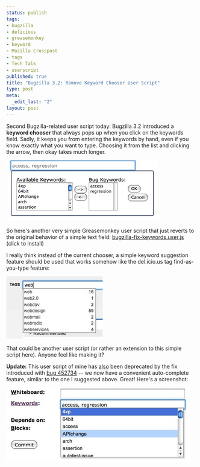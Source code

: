 ```yaml
--- 
status: publish
tags: 
- bugzilla
- delicious
- greasemonkey
- keyword
- Mozilla Crosspost
- tags
- Tech Talk
- userscript
published: true
title: "Bugzilla 3.2: Remove Keyword Chooser User Script"
type: post
meta: 
  _edit_last: "2"
layout: post
---
```

Second Bugzilla-related user script today: Bugzilla 3.2 introduced a <strong>keyword chooser</strong> that always pops up when you click on the keywords field. Sadly, it keeps you from entering the keywords by hand, even if you know exactly what you want to type. Choosing it from the list and clicking the arrow, then okay takes much longer.

<img src="/media/wp/2008/08/bugzilla-keyword-chooser.jpg" alt="" title="Bugzilla 3.2 Keyword Chooser" width="402" height="161" class="alignnone size-full wp-image-1512" />

So here's another very simple Greasemonkey user script that just reverts to the original behavior of a simple text field:
<a href="http://people.mozilla.com/~fwenzel/files/bugzilla-fix-keywords.user.js">bugzilla-fix-keywords.user.js</a> (click to install)

I really think instead of the current chooser, a simple keyword suggestion feature should be used that works somehow like the del.icio.us tag find-as-you-type feature:

<img src="/media/wp/2008/08/delicious-tag-suggestion.jpg" alt="" title="delicious tag suggestions" width="256" height="165" class="alignnone size-full wp-image-1513" />

That could be another user script (or rather an extension to this simple script here). Anyone feel like making it?

<strong>Update:</strong> This user script of mine has <a href="http://fredericiana.com/2008/08/29/bugzilla-32-commit-button-userscript/">also</a> been deprecated by the fix introduced with <a href="https://bugzilla.mozilla.org/show_bug.cgi?id=452734">bug 452734</a> -- we now have a convenient auto-complete feature, similar to the one I suggested above. Great! Here's a screenshot:

<img src="/media/wp/2008/09/bugzilla-new-keyword-autocomplete.jpg" alt="" title="Bugzilla: New Keyword Auto-Complete" width="489" height="197" class="alignnone size-full wp-image-1527" />
